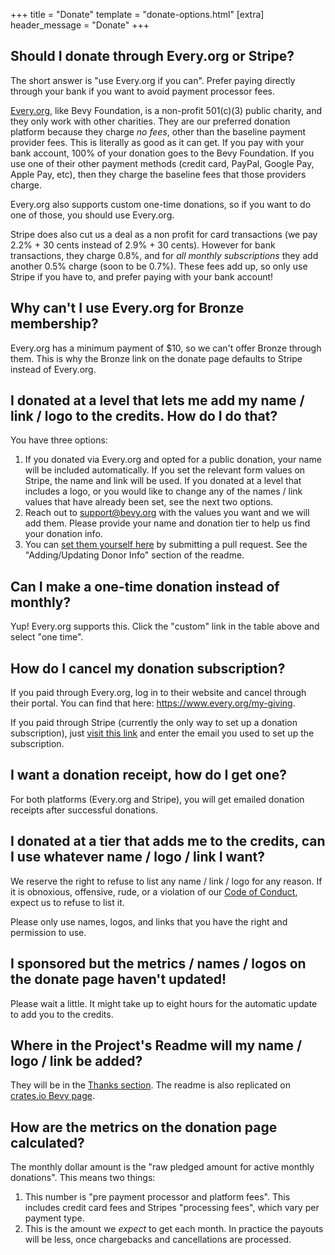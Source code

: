+++
title = "Donate"
template = "donate-options.html"
[extra]
header_message = "Donate"
+++

## Should I donate through Every.org or Stripe?

The short answer is "use Every.org if you can". Prefer paying directly through your bank if you want to avoid payment processor fees.

[Every.org](https://every.org/bevy-foundation), like Bevy Foundation, is a non-profit 501(c)(3) public charity, and they only work with other charities.
They are our preferred donation platform because they charge _no fees_, other than the baseline payment provider fees. This is literally as good as it can get.
If you pay with your bank account, 100% of your donation goes to the Bevy Foundation. If you use one of their other payment methods (credit card, PayPal, Google Pay, Apple Pay, etc),
then they charge the baseline fees that those providers charge.

Every.org also supports custom one-time donations, so if you want to do one of those, you should use Every.org.

Stripe does also cut us a deal as a non profit for card transactions (we pay 2.2% + 30 cents instead of 2.9% + 30 cents). However for bank transactions, they charge 0.8%,
and for _all monthly subscriptions_ they add another 0.5% charge (soon to be 0.7%). These fees add up, so only use Stripe if you have to, and prefer paying with your bank account!

## Why can't I use Every.org for Bronze membership?

Every.org has a minimum payment of $10, so we can't offer Bronze through them. This is why the Bronze link on the donate page defaults to Stripe instead of Every.org.

## I donated at a level that lets me add my name / link / logo to the credits. How do I do that?

You have three options:

1. If you donated via Every.org and opted for a public donation, your name will be included automatically. If you set the relevant form values on Stripe, the name and link will be used. If you donated at a level that includes a logo, or you would like to change any of the names / link values that have already been set, see the next two options.
2. Reach out to <support@bevy.org> with the values you want and we will add them. Please provide your name and donation tier to help us find your donation info.
3. You can [set them yourself here](https://github.com/bevyengine/bevy-donors) by submitting a pull request. See the "Adding/Updating Donor Info" section of the readme.

## Can I make a one-time donation instead of monthly?

Yup! Every.org supports this. Click the "custom" link in the table above and select "one time".

## How do I cancel my donation subscription?

If you paid through Every.org, log in to their website and cancel through their portal. You can find that here: <https://www.every.org/my-giving>.

If you paid through Stripe (currently the only way to set up a donation subscription), just [visit this link](https://billing.stripe.com/p/login/7sI3ee5OXbI7dgIaEE) and enter the email you used to set up the subscription.

## I want a donation receipt, how do I get one?

For both platforms (Every.org and Stripe), you will get emailed donation receipts after successful donations.

## I donated at a tier that adds me to the credits, can I use whatever name / logo / link I want?

We reserve the right to refuse to list any name / link / logo for any reason. If it is obnoxious, offensive, rude, or a violation of our [Code of Conduct](https://github.com/bevyengine/bevy/blob/main/CODE_OF_CONDUCT.md), expect us to refuse to list it.

Please only use names, logos, and links that you have the right and permission to use.

## I sponsored but the metrics / names / logos on the donate page haven't updated!

Please wait a little. It might take up to eight hours for the automatic update to add you to the credits.

## Where in the Project's Readme will my name / logo / link be added?

They will be in the [Thanks section](https://github.com/bevyengine/bevy#thanks). The readme is also replicated on [crates.io Bevy page](https://crates.io/crates/bevy#thanks).

## How are the metrics on the donation page calculated?

The monthly dollar amount is the "raw pledged amount for active monthly donations". This means two things:

1. This number is "pre payment processor and platform fees". This includes credit card fees and Stripes "processing fees", which vary per payment type.
2. This is the amount we _expect_ to get each month. In practice the payouts will be less, once chargebacks and cancellations are processed.

